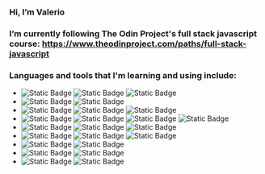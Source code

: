 ### Hi, I’m Valerio

### I’m currently following The Odin Project's full stack javascript course: https://www.theodinproject.com/paths/full-stack-javascript

### Languages and tools that I'm learning and using include:

<ul>
 <li>
  <img alt="Static Badge" src="https://img.shields.io/badge/HTML5-%23E34F26?logo=html5&labelColor=white">
  <img alt="Static Badge" src="https://img.shields.io/badge/CSS3-%231572B6?logo=css3&logoColor=%231572B6&labelColor=white">
  <img alt="Static Badge" src="https://img.shields.io/badge/JavaScript-grey?style=flat&logo=javascript">
 </li>
 <li> 
  <img alt="Static Badge" src="https://img.shields.io/badge/Git-white?style=flat&logo=git">
  <img alt="Static Badge" src="https://img.shields.io/badge/GitHub-white?style=flat&logo=github&logoColor=%23181717"> </li>
 <li>
  <img alt="Static Badge" src="https://img.shields.io/badge/Visual%20Studio%20Code-%23007ACC?style=flat&logo=visualstudiocode&logoColor=%23007ACC&labelColor=white">
  <img alt="Static Badge" src="https://img.shields.io/badge/npm%20-%20white?logo=npm&labelColor=%23CB3837&color=%23CB3837">
  <img alt="Static Badge" src="https://img.shields.io/badge/Webpack-white?style=flat&logo=webpack&logoColor=%238DD6F9&labelColor=white&color=%238DD6F9">
 </li>
 <li>
  <img alt="Static Badge" src="https://img.shields.io/badge/Prettier%20-%20white?logo=prettier&logoColor=%23F7B93E&labelColor=%231a2b34&color=%231a2b34">
  <img alt="Static Badge" src="https://img.shields.io/badge/ESLint-white?style=flat&logo=eslint&logoColor=%234B32C3&labelColor=white&color=%234B32C3">
  <img alt="Static Badge" src="https://img.shields.io/badge/Babel-grey?logo=babel">
  <img alt="Static Badge" src="https://img.shields.io/badge/Jest%20-%20%20%23C21325?logo=jest&logoColor=white&labelColor=%20%23C21325">
 </li>
 <li>
  <img alt="Static Badge" src="https://img.shields.io/badge/React-grey?style=flat&logo=react&logoColor=%2361DAFB&labelColor=grey&color=%2361DAFB">
  <img alt="Static Badge" src="https://img.shields.io/badge/Vite-white?logo=vite&labelColor=white&color=%23646CFF">
  <img alt="Static Badge" src="https://img.shields.io/badge/Vitest%20-%20white?logo=vitest&labelColor=white&color=%236E9F18">
 </li>
 <li>
  <img alt="Static Badge" src="https://img.shields.io/badge/Node.js%20-%20white?logo=nodedotjs&labelColor=white&color=%23339933">
  <img alt="Static Badge" src="https://img.shields.io/badge/Express%20-%20white?logo=express&logoColor=%23000000&labelColor=white&color=grey">
  <img alt="Static Badge" src="https://img.shields.io/badge/EJS%20-%20grey?logo=ejs&logoColor=%23B4CA65&labelColor=grey&color=%23B4CA65">
 </li>
 <li>
  <img alt="Static Badge" src="https://img.shields.io/badge/MongoDB%20-%20white?logo=mongodb&logoColor=%2347A248&color=white">
  <img alt="Static Badge" src="https://img.shields.io/badge/Mongoose%20-%20%23880000?logo=Mongoose&logoColor=%23880000&labelColor=white&color=%23880000">
 </li>
 <li>
   <img alt="Static Badge" src="https://img.shields.io/badge/PostgreSQL%20-%20%234169E1?logo=postgresql&logoColor=white&labelColor=%234169E1">
  <img alt="Static Badge" src="https://img.shields.io/badge/Prisma%20-%20%232D3748?logo=prisma&labelColor=%232D3748">
 </li>
 <li>
   <img alt="Static Badge" src="https://img.shields.io/badge/TypeScript%20-%20white?logo=typescript&labelColor=white&color=%233178C6">
   <img alt="Static Badge" src="https://img.shields.io/badge/Zod%20-%20rgb(20%2038%2065)?logo=zod&logoColor=%233E67B1">
 </li>
</ul>







<!---
ValerioL94/ValerioL94 is a ✨ special ✨ repository because its `README.md` (this file) appears on your GitHub profile.
You can click the Preview link to take a look at your changes.
--->

